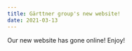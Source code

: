 ```yaml
---
title: Gärttner group's new website!
date: 2021-03-13
---
```


Our new website has gone online! Enjoy!
